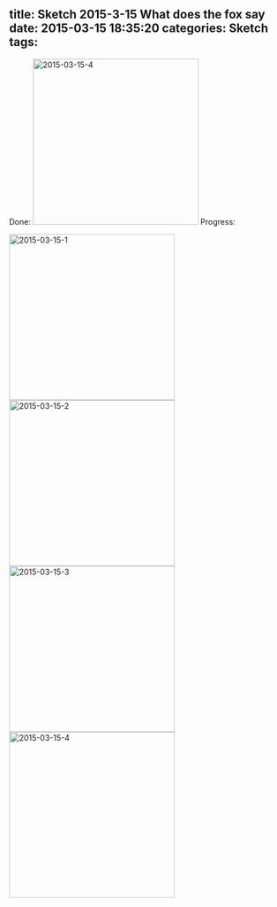 title: Sketch 2015-3-15 What does the fox say
date: 2015-03-15 18:35:20
categories: Sketch
tags:
---
Done:
<img src="/img/sketches/2015.03.15-4.JPG" width="300" alt="2015-03-15-4" />
Progress:
<!--more-->
<img src="/img/sketches/2015.03.15-1.JPG" width="300" alt="2015-03-15-1" />
<img src="/img/sketches/2015.03.15-2.JPG" width="300" alt="2015-03-15-2" />
<img src="/img/sketches/2015.03.15-3.JPG" width="300" alt="2015-03-15-3" />
<img src="/img/sketches/2015.03.15-4.JPG" width="300" alt="2015-03-15-4" />
